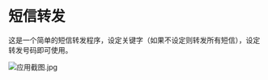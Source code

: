# 短信转发

这是一个简单的短信转发程序，设定关键字（如果不设定则转发所有短信），设定转发号码即可使用。

![应用截图.jpg](https://i.loli.net/2020/05/21/GmEYCWKVv4ilMbn.jpg)